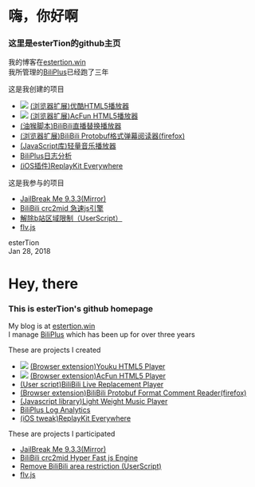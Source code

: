 # 嗨，你好啊

### 这里是esterTion的github主页

我的博客在[estertion.win](https://estertion.win)  
我所管理的[BiliPlus](https://www.biliplus.com/)已经跑了三年

这是我创建的项目  
- ![](Youku-HTML5-Player/icon.png) [(浏览器扩展)优酷HTML5播放器](https://estertion.github.io/Youku-HTML5-Player/)
- ![](AcFun-HTML5-Player/src/icon.png) [(浏览器扩展)AcFun HTML5播放器](https://estertion.github.io/AcFun-HTML5-Player/)
- [(油猴脚本)BiliBili直播替换播放器](https://greasyfork.org/zh-CN/scripts/27759-bilibili-html5-live/)
- [(浏览器扩展)BiliBili Protobuf格式弹幕阅读器(firefox)](https://github.com/esterTion/BiliBili-pb_danmaku-reader/)
- [(JavaScript库)轻量音乐播放器](https://github.com/esterTion/LightWeightMusicPlayer)
- [BiliPlus日志分析](https://estertion.github.io/BiliPlus-Log-Data/)
- [(iOS插件)ReplayKit Everywhere](https://github.com/esterTion/ReplayKitEverywhere)

这是我参与的项目
- [JailBreak Me 9.3.3(Mirror)](https://estertion.github.io/jbme933/)
- [BiliBili crc2mid 急速js引擎](https://github.com/esterTion/BiliBili_crc2mid)
- [解除b站区域限制（UserScript）](https://greasyfork.org/zh-CN/scripts/25718-%E8%A7%A3%E9%99%A4b%E7%AB%99%E5%8C%BA%E5%9F%9F%E9%99%90%E5%88%B6)
- [flv.js](https://github.com/esterTion/flv.js)

esterTion  
Jan 28, 2018

# Hey, there

### This is esterTion's github homepage

My blog is at [estertion.win](https://estertion.win)  
I manage [BiliPlus](https://www.biliplus.com/) which has been up for over three years

These are projects I created  
- ![](Youku-HTML5-Player/icon.png) [(Browser extension)Youku HTML5 Player](https://estertion.github.io/Youku-HTML5-Player/)
- ![](AcFun-HTML5-Player/src/icon.png) [(Browser extension)AcFun HTML5 Player](https://estertion.github.io/AcFun-HTML5-Player/)
- [(User script)BiliBili Live Replacement Player](https://greasyfork.org/zh-CN/scripts/27759-bilibili-html5-live/)
- [(Browser extension)BiliBili Protobuf Format Comment Reader(firefox)](https://github.com/esterTion/BiliBili-pb_danmaku-reader/)
- [(Javascript library)Light Weight Music Player](https://github.com/esterTion/LightWeightMusicPlayer)
- [BiliPlus Log Analytics](https://estertion.github.io/BiliPlus-Log-Data/)
- [(iOS tweak)ReplayKit Everywhere](https://github.com/esterTion/ReplayKitEverywhere)

These are projects I participated  
- [JailBreak Me 9.3.3(Mirror)](https://estertion.github.io/jbme933/)
- [BiliBili crc2mid Hyper Fast js Engine](https://github.com/esterTion/BiliBili_crc2mid)
- [Remove BiliBili area restriction (UserScript)](https://greasyfork.org/zh-CN/scripts/25718-%E8%A7%A3%E9%99%A4b%E7%AB%99%E5%8C%BA%E5%9F%9F%E9%99%90%E5%88%B6)
- [flv.js](https://github.com/esterTion/flv.js)
